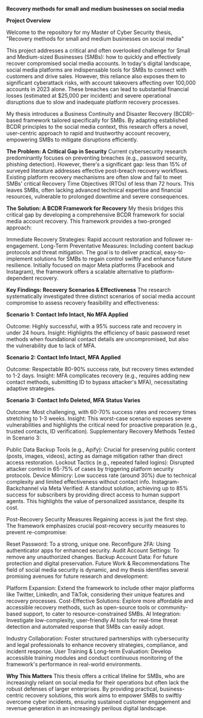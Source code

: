 **Recovery methods for small and medium businesses on social media**

**Project Overview**

Welcome to the repository for my Master of Cyber Security thesis, "Recovery methods for small and medium businesses on social media" 

This project addresses a critical and often overlooked challenge for Small and Medium-sized Businesses (SMBs): how to quickly and effectively recover compromised social media accounts. In today's digital landscape, social media platforms are indispensable tools for SMBs to connect with customers and drive sales.  However, this reliance also exposes them to significant cyberattack risks, with account takeovers affecting over 100,000 accounts in 2023 alone.  These breaches can lead to substantial financial losses (estimated at $25,000 per incident) and severe operational disruptions due to slow and inadequate platform recovery processes. 



My thesis introduces a Business Continuity and Disaster Recovery (BCDR)-based framework tailored specifically for SMBs.  By adapting established BCDR principles to the social media context, this research offers a novel, user-centric approach to rapid and trustworthy account recovery, empowering SMBs to mitigate disruptions efficiently. 


**The Problem: A Critical Gap in Security**
Current cybersecurity research predominantly focuses on preventing breaches (e.g., password security, phishing detection). However, there's a significant gap: less than 15% of surveyed literature addresses effective post-breach recovery workflows.  Existing platform recovery mechanisms are often slow and fail to meet SMBs' critical Recovery Time Objectives (RTOs) of less than 72 hours.  This leaves SMBs, often lacking advanced technical expertise and financial resources, vulnerable to prolonged downtime and severe consequences. 





**The Solution: A BCDR Framework for Recovery**
My thesis bridges this critical gap by developing a comprehensive BCDR framework for social media account recovery.  This framework provides a two-pronged approach:

Immediate Recovery Strategies: Rapid account restoration and follower re-engagement. 
Long-Term Preventative Measures: Including content backup protocols and threat mitigation. 
The goal is to deliver practical, easy-to-implement solutions for SMBs to regain control swiftly and enhance future resilience.  Initially focused on major Meta platforms (Facebook and Instagram),  the framework offers a scalable alternative to platform-dependent recovery. 



**Key Findings: Recovery Scenarios & Effectiveness**
The research systematically investigated three distinct scenarios of social media account compromise to assess recovery feasibility and effectiveness:

**Scenario 1: Contact Info Intact, No MFA Applied**

Outcome: Highly successful, with a 95% success rate and recovery in under 24 hours. 
Insight: Highlights the efficiency of basic password reset methods when foundational contact details are uncompromised, but also the vulnerability due to lack of MFA. 

**Scenario 2: Contact Info Intact, MFA Applied**

Outcome: Respectable 80-90% success rate, but recovery times extended to 1-2 days. 
Insight: MFA complicates recovery (e.g., requires adding new contact methods, submitting ID to bypass attacker's MFA), necessitating adaptive strategies. 

**Scenario 3: Contact Info Deleted, MFA Status Varies**

Outcome: Most challenging, with 60-70% success rates and recovery times stretching to 1-3 weeks. 
Insight: This worst-case scenario exposes severe vulnerabilities and highlights the critical need for proactive preparation (e.g., trusted contacts, ID verification). 
Supplementary Recovery Methods Tested in Scenario 3:

Public Data Backup Tools (e.g., Apify): Crucial for preserving public content (posts, images, videos), acting as damage mitigation rather than direct access restoration. 
Lockout Tactics (e.g., repeated failed logins): Disrupted attacker control in 65-75% of cases by triggering platform security protocols. 
Device Mimicry: Low success rate (around 30%) due to technical complexity and limited effectiveness without contact info. 
Instagram-Backchannel via Meta Verified: A standout solution, achieving up to 85% success for subscribers by providing direct access to human support agents.  This highlights the value of personalized assistance, despite its cost. 

Post-Recovery Security Measures
Regaining access is just the first step. The framework emphasizes crucial post-recovery security measures to prevent re-compromise:

Reset Password: To a strong, unique one. 
Reconfigure 2FA: Using authenticator apps for enhanced security. 
Audit Account Settings: To remove any unauthorized changes. 
Backup Account Data: For future protection and digital preservation. 
Future Work & Recommendations
The field of social media security is dynamic, and my thesis identifies several promising avenues for future research and development:

Platform Expansion: Extend the framework to include other major platforms like Twitter, LinkedIn, and TikTok, considering their unique features and recovery processes. 
Cost-Effective Solutions: Explore more affordable and accessible recovery methods, such as open-source tools or community-based support, to cater to resource-constrained SMBs. 
AI Integration: Investigate low-complexity, user-friendly AI tools for real-time threat detection and automated response that SMBs can easily adopt. 

Industry Collaboration: Foster structured partnerships with cybersecurity and legal professionals to enhance recovery strategies, compliance, and incident response. 
User Training & Long-term Evaluation: Develop accessible training modules and conduct continuous monitoring of the framework's performance in real-world environments. 

**Why This Matters**
This thesis offers a critical lifeline for SMBs, who are increasingly reliant on social media for their operations but often lack the robust defenses of larger enterprises.  By providing practical, business-centric recovery solutions, this work aims to empower SMBs to swiftly overcome cyber incidents, ensuring sustained customer engagement and revenue generation in an increasingly perilous digital landscape. 
